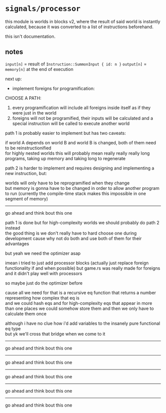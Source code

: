 # `signals/processor`

this module is worlds in blocks v2, where the result of said world is instantly calculated, because it was converted to a list of instructions beforehand.

this isn't documentation.

## notes

`input[n]` = result of `Instruction::SummonInput { id: n }`
`output[n]` = `memory[n]` at the end of execution

next up:

- implement foreigns for programification:

CHOOSE A PATH:

1. every programification will include all foreigns inside itself as if they were just in the world
2. foreigns will not be programified, their inputs will be calculated and a special instruction will be called to execute another world

path 1 is probably easier to implement but has two caveats:

if world A depends on world B and world B is changed, both of them need to be reinstructionified \
for highly nested worlds this will probably mean really really really long programs, taking up memory and taking long to regenerate

path 2 is harder to implement and requires designing and implementing a new instruction, but:

worlds will only have to be reprogramified when they change \
but memory is gonna have to be changed in order to allow another program to run (currently the compile-time stack makes this impossible in one segment of memory)

---

go ahead and think bout this one

path 1 is done but for high-complexity worlds we should probably do path 2 instead \
the good thing is we don't really have to hard choose one during development cause why not do both and use both of them for their advantages

but yeah we need the optimizer asap

imean i tried to just add processor blocks (actually just replace foreign functionality if and when possible) but game.rs was really made for foreigns and it didn't play well with processors

so maybe just do the optimizer before

cause all we need for that is a recursive eq function that returns a number representing how complex that eq is \
and we could hash eqs and for high-complexity eqs that appear in more than one places we could somehow store them and then we only have to calculate them once

although i have no clue how i'd add variables to the insanely pure functional eq type \
but yk we'll cross that bridge when we come to it

---

go ahead and think bout this one

---

go ahead and think bout this one

---

go ahead and think bout this one

---

go ahead and think bout this one

---

go ahead and think bout this one
